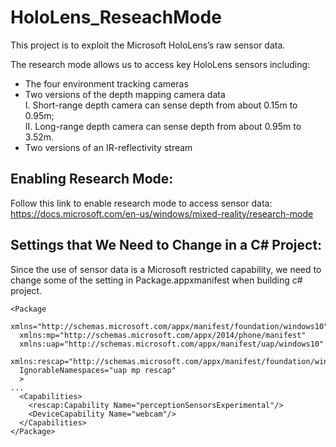# HoloLens_ReseachMode

This project is to exploit the Microsoft HoloLens’s raw sensor data.

The research mode allows us to access key HoloLens sensors including: 
* The four environment tracking cameras 
* Two versions of the depth mapping camera data  
I. Short-range depth camera can sense depth from about 0.15m to 0.95m;  
II. Long-range depth camera can sense depth from about 0.95m to 3.52m. 
* Two versions of an IR-reflectivity stream 

## Enabling Research Mode: 
Follow this link to enable research mode to access sensor data:
https://docs.microsoft.com/en-us/windows/mixed-reality/research-mode 

## Settings that We Need to Change in a C# Project: 
Since the use of sensor data is a Microsoft restricted capability, we need to change some of the setting in Package.appxmanifest when building c# project.  

```
<Package
  xmlns="http://schemas.microsoft.com/appx/manifest/foundation/windows10"
  xmlns:mp="http://schemas.microsoft.com/appx/2014/phone/manifest"
  xmlns:uap="http://schemas.microsoft.com/appx/manifest/uap/windows10"
  xmlns:rescap="http://schemas.microsoft.com/appx/manifest/foundation/windows10/restrictedcapabilities"
  IgnorableNamespaces="uap mp rescap"
  >
...
  <Capabilities>
    <rescap:Capability Name="perceptionSensorsExperimental"/>
    <DeviceCapability Name="webcam"/>
  </Capabilities>
</Package>
```

